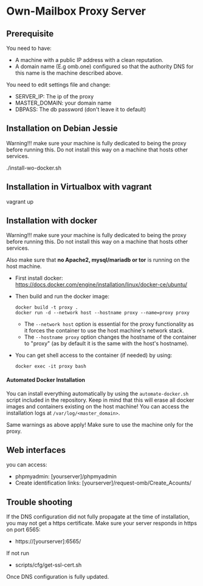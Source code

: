 # Own-Mailbox Proxy Server

## Prerequisite
You need to have:
+ A machine with a public IP address with a clean reputation.
+ A domain name (E.g omb.one) configured so that the authority DNS for this name is the machine described above.

You need to edit settings file and change:
+ SERVER_IP: The ip of the proxy
+ MASTER_DOMAIN: your domain name
+ DBPASS: The db password (don't leave it to default)

## Installation on Debian Jessie
Warning!!! make sure your machine is fully dedicated to being the proxy
before running this. Do not install this way on a machine that hosts other services.

./install-wo-docker.sh

## Installation in Virtualbox with vagrant

vagrant up

## Installation with docker
Warning!!! make sure your machine is fully dedicated to being the proxy
before running this. Do not install this way on a machine that hosts other services.

Also make sure that __no Apache2, mysql/mariadb or tor__ is running on the host machine.

+ First install docker: https://docs.docker.com/engine/installation/linux/docker-ce/ubuntu/

+ Then build and run the docker image:
  ```
  docker build -t proxy .
  docker run -d --network host --hostname proxy --name=proxy proxy
  ```
  + The `--network host` option is essential for the proxy functionality as it forces the container
  to use the host machine's network stack.
  + The `--hostname proxy` option changes the hostname of the container to "proxy" (as by default it is the
  same with the host's hostname).


+ You can get shell access to the container (if needed) by using:

  ```
  docker exec -it proxy bash
  ```

#### Automated Docker Installation

You can install everything automatically by using the `automate-docker.sh` script included in the repository.
Keep in mind that this will erase all docker images and containers existing on the host machine!
You can access the installation logs at `/var/log/<master_domain>`.

Same warnings as above apply! Make sure to use the machine only for the proxy.



## Web interfaces

you can access:

+ phpmyadmin:  [yourserver]/phpmyadmin
+ Create identification links: [yourserver]/request-omb/Create_Acounts/

## Trouble shooting

If the DNS configuration did not fully propagate at the time of installation, you may not
get a https certificate. Make sure your server responds in https on port 6565:

+ https://[yourserver]:6565/

If not run
+ scripts/cfg/get-ssl-cert.sh

Once DNS configuration is fully updated.
